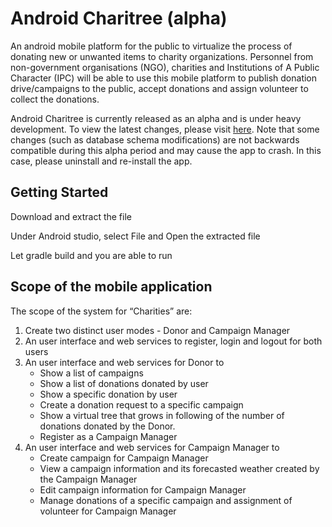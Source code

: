 Android Charitree (alpha)
=========================

An android mobile platform for the public to virtualize the process of donating new or
unwanted items to charity organizations. Personnel from non-government organisations
(NGO), charities and Institutions of A Public Character (IPC) will be able to use this mobile
platform to publish donation drive/campaigns to the public, accept donations and assign
volunteer to collect the donations.

Android Charitree is currently released as an alpha and is under heavy development. To view the
latest changes, please visit
[here](https://github.com/Harrizontal/Charitree/commits/master).
Note that some changes (such as database schema modifications) are not backwards
compatible during this alpha period and may cause the app to crash. In this
case, please uninstall and re-install the app.

Getting Started
---------------
Download and extract the file

Under Android studio, select File and Open the extracted file

Let gradle build and you are able to run

Scope of the mobile application
---------------

The scope of the system for “Charities” are:
1. Create two distinct user modes - Donor and Campaign Manager
2. An user interface and web services to register, login and logout for both users
3. An user interface and web services for Donor to
	* Show a list of campaigns
	* Show a list of donations donated by user
	* Show a specific donation by user
	* Create a donation request to a specific campaign
	* Show a virtual tree that grows in following of the number of donations donated by the Donor.
	* Register as a Campaign Manager
4. An user interface and web services for Campaign Manager to
	* Create campaign for Campaign Manager
	* View a campaign information and its forecasted weather created by the Campaign Manager
	* Edit campaign information for Campaign Manager
	* Manage donations of a specific campaign and assignment of volunteer for Campaign Manager

